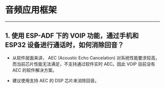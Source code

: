 # 音频应用框架

<style>
body {counter-reset: h2}
  h2 {counter-reset: h3}
  h2:before {counter-increment: h2; content: counter(h2) ". "}
  h3:before {counter-increment: h3; content: counter(h2) "." counter(h3) ". "}
  h2.nocount:before, h3.nocount:before, { content: ""; counter-increment: none }
</style>

---

## 使用 ESP-ADF 下的 VOIP 功能，通过手机和 ESP32 设备进行通话时，如何消除回音？

- 从软件层面来讲， AEC (Acoustic Echo Cancelation) 对系统性能要求较高，而当前芯片性能无法满足，不支持通过软件实时 AEC。因此 VOIP 目前没有 AEC 的软件解决方案。

- 建议使用支持 AEC 的 DSP 芯片来消除回音。
